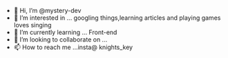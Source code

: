 - 👋 Hi, I’m @mystery-dev
- 👀 I’m interested in ... googling things,learning articles and playing games loves singing
- 🌱 I’m currently learning ... Front-end 
- 💞️ I’m looking to collaborate on ...
- 📫 How to reach me ...insta@ knights_key 

<!---
mystery-dev/mystery-dev is a ✨ special ✨ repository because its `README.md` (this file) appears on your GitHub profile.
You can click the Preview link to take a look at your changes.
--->
